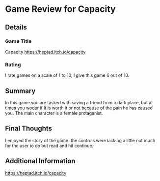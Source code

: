 # Game Review for Capacity

## Details

### Game Title
Capacity
https://heptad.itch.io/capacity
### Rating
I rate games on a scale of 1 to 10, I give this game 6 out of 10.

## Summary
In this game you are tasked with saving a friend from a dark place, but at times you woder if it is worth it or not because of the pain he has caused you. The main character is a female protaganist.
## Final Thoughts
I enjoyed the story of the game. the controls were lacking a little not much for the user to do but read and hit continue. 

## Additional Information
https://heptad.itch.io/capacity
